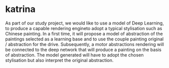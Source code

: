 # katrina

As part of our study project, we would like to use a model of Deep Learning, to produce a capable rendering engineto adopt a typical stylisation such as Chinese painting. In a first time, it will propose a model of abstraction of the paintings
selected as a learning base and to use the couple painting original / abstraction for the drive. Subsequently, a motor abstractions rendering will be connected to the deep network that will produce a painting on the basis of abstraction.
The model generated will have to adopt the chosen stylisation but also interpret the original abstraction.
